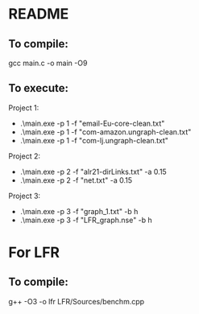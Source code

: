 # README

## To compile:

gcc main.c -o main -O9


## To execute:

Project 1:
* .\main.exe -p 1 -f "email-Eu-core-clean.txt"
* .\main.exe -p 1 -f "com-amazon.ungraph-clean.txt"
* .\main.exe -p 1 -f "com-lj.ungraph-clean.txt"

Project 2:
* .\main.exe -p 2 -f "alr21-dirLinks.txt" -a 0.15
* .\main.exe -p 2 -f "net.txt" -a 0.15

Project 3:
* .\main.exe -p 3 -f "graph_1.txt" -b h
* .\main.exe -p 3 -f "LFR_graph.nse" -b h


# For LFR 

## To compile:

 g++ -O3 -o lfr LFR/Sources/benchm.cpp


